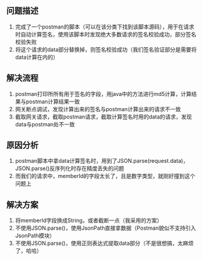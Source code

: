 ## 问题描述

1. 完成了一个postman的脚本（可以在该分类下找到该脚本源码），用于在请求时自动计算签名，使用该脚本时发现绝大多数请求的签名校验成功，部分签名校验失败
2. 将这个请求的data部分替换掉，则签名校验成功（我们签名验证部分是需要将data计算在内的）

## 解决流程

1. postman打印所所有用于签名的字段，用java中的方法进行md5计算，计算结果与postman计算结果一致
2. 网关断点调试，发现计算出来的签名与postman计算出来的请求不一致
3. 截取网关请求，截取postman请求，截取计算签名时用的data的请求，发现data与postman处不一致

## 原因分析

1. postman脚本中拿data计算签名时，用到了JSON.parse(request.data)，JSON.parse()反序列化时存在精度丢失的问题
2. 而我们的请求中，memberId的字段太长了，且是数字类型，就刚好撞到这个问题上

## 解决方案

1. 将memberId字段换成String，或者截断一点（我采用的方案）
2. 不使用JSON.parse()，使用JsonPath直接拿数据（Postman貌似不支持引入JsonPath模块）
3. 不使用JSON.parse()，使用正则表达式提取data部分（不是很想搞，太麻烦了，哈哈）